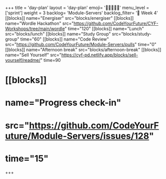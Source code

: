 +++
title = 'day-plan'
layout = 'day-plan'
emoji= '🧑🏽‍🤝‍🧑🏽'
menu_level = ['sprint']
weight = 3
backlog= 'Module-Servers'
backlog_filter= '📅 Week 4'
[[blocks]]
name="Energiser"
src="blocks/energiser"
[[blocks]]
name="Wordle Hackathon"
src="https://github.com/CodeYourFuture/CYF-Workshops/tree/main/wordle"
time="120"
[[blocks]]
name="Lunch"
src="blocks/lunch"
[[blocks]]
name="Study Group"
src="blocks/study-group"
time="60"
[[blocks]]
name="Code Review"
src="https://github.com/CodeYourFuture/Module-Servers/pulls"
time="0"
[[blocks]]
name="Afternoon break"
src="blocks/afternoon-break"
[[blocks]]
name="Sell Yourself"
src="https://cyf-pd.netlify.app/blocks/sell-yourself/readme/"
time=90
# [[blocks]]
# name="Progress check-in"
# src="https://github.com/CodeYourFuture/Module-Servers/issues/128"
# time="15"
+++
